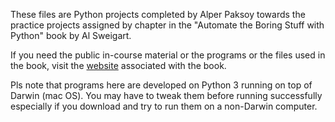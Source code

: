 These files are Python projects completed by Alper Paksoy towards the practice projects 
assigned by chapter  in the "Automate the Boring Stuff with Python" book by Al Sweigart.

If you need the public in-course material or the programs or the files used in the book, 
visit the [website](https://automatetheboringstuff.com/) associated with the book.

Pls note that programs here are developed on Python 3 running on top of Darwin (mac OS).
You may have to tweak them before running successfully especially if you download and
try to run them on a non-Darwin computer.
